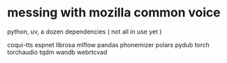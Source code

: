 # messing with mozilla common voice 

python, uv, a dozen dependencies ( not all in use yet )

coqui-tts 
espnet
librosa
mlflow
pandas
phonemizer
polars
pydub
torch
torchaudio
tqdm
wandb
webrtcvad


